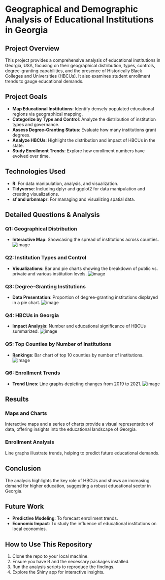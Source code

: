 
# Geographical and Demographic Analysis of Educational Institutions in Georgia

## Project Overview
This project provides a comprehensive analysis of educational institutions in Georgia, USA, focusing on their geographical distribution, types, controls, degree-granting capabilities, and the presence of Historically Black Colleges and Universities (HBCUs). It also examines student enrollment trends to gauge educational demands.

## Project Goals
- **Map Educational Institutions**: Identify densely populated educational regions via geographical mapping.
- **Categorize by Type and Control**: Analyze the distribution of institution types and governance.
- **Assess Degree-Granting Status**: Evaluate how many institutions grant degrees.
- **Analyze HBCUs**: Highlight the distribution and impact of HBCUs in the state.
- **Study Enrollment Trends**: Explore how enrollment numbers have evolved over time.

## Technologies Used
- **R**: For data manipulation, analysis, and visualization.
- **Tidyverse**: Including dplyr and ggplot2 for data manipulation and creating visualizations.
- **sf and urbnmapr**: For managing and visualizing spatial data.

## Detailed Questions & Analysis
### Q1: Geographical Distribution
- **Interactive Map**: Showcasing the spread of institutions across counties.
![image](https://github.com/mohammedzubairshaik20/Geographical-Demographic-Analysis-of-Georgia-Educational-Institutions-Using-R/assets/125076458/11dd8396-8edb-4cd7-a0a7-a87dda6901df)

### Q2: Institution Types and Control
- **Visualizations**: Bar and pie charts showing the breakdown of public vs. private and various institution levels.
![image](https://github.com/mohammedzubairshaik20/Geographical-Demographic-Analysis-of-Georgia-Educational-Institutions-Using-R/assets/125076458/4d7ab703-fbdd-4093-baee-0ba4087714c0)

### Q3: Degree-Granting Institutions
- **Data Presentation**: Proportion of degree-granting institutions displayed in a pie chart.
![image](https://github.com/mohammedzubairshaik20/Geographical-Demographic-Analysis-of-Georgia-Educational-Institutions-Using-R/assets/125076458/427f724a-d02d-4942-8e95-0054be49f77f)

### Q4: HBCUs in Georgia
- **Impact Analysis**: Number and educational significance of HBCUs summarized.
![image](https://github.com/mohammedzubairshaik20/Geographical-Demographic-Analysis-of-Georgia-Educational-Institutions-Using-R/assets/125076458/9edcd105-a5e1-4725-977c-e5805ba0faa7)

### Q5: Top Counties by Number of Institutions
- **Rankings**: Bar chart of top 10 counties by number of institutions.
![image](https://github.com/mohammedzubairshaik20/Geographical-Demographic-Analysis-of-Georgia-Educational-Institutions-Using-R/assets/125076458/31866c6e-13ce-4c5d-aed0-49cb5fb13171)

### Q6: Enrollment Trends
- **Trend Lines**: Line graphs depicting changes from 2019 to 2021.
![image](https://github.com/mohammedzubairshaik20/Geographical-Demographic-Analysis-of-Georgia-Educational-Institutions-Using-R/assets/125076458/2a8612b4-cd77-41d0-9a61-ae70f3e959cf)

## Results
### Maps and Charts
Interactive maps and a series of charts provide a visual representation of data, offering insights into the educational landscape of Georgia.

### Enrollment Analysis
Line graphs illustrate trends, helping to predict future educational demands.

## Conclusion
The analysis highlights the key role of HBCUs and shows an increasing demand for higher education, suggesting a robust educational sector in Georgia.

## Future Work
- **Predictive Modeling**: To forecast enrollment trends.
- **Economic Impact**: To study the influence of educational institutions on local economies.

## How to Use This Repository
1. Clone the repo to your local machine.
2. Ensure you have R and the necessary packages installed.
3. Run the analysis scripts to reproduce the findings.
4. Explore the Shiny app for interactive insights.
